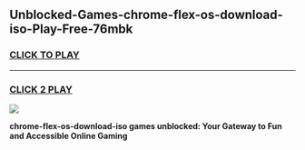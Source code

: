 
## Unblocked-Games-chrome-flex-os-download-iso-Play-Free-76mbk
<h3>
<a href="https://premium76.site?title=chrome-flex-os-download-iso&ref=22A">CLICK TO PLAY</a></h3>
<hr>

<h3>
<a href="https://premium76.site?title=chrome-flex-os-download-iso&ref=22A">CLICK 2 PLAY</a>
  
</h3>

<a href="https://premium76.site?title=chrome-flex-os-download-iso&ref=22A"><img src="https://clearcache.store/games.png"></a>


**chrome-flex-os-download-iso games unblocked: Your Gateway to Fun and Accessible Online Gaming**
